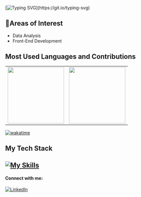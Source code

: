 [![Typing SVG](https://readme-typing-svg.demolab.com?font=Fira+Code&weight=600&size=25&duration=4990&pause=1000&color=BA47F7&width=435&lines=Hello+I'm+Bianca!%F0%9F%99%8B%F0%9F%8F%BE%E2%80%8D%E2%99%80%EF%B8%8F;Computer+science+student.)](https://git.io/typing-svg)

## 📌Areas of Interest
- Data Analysis
- Front-End Development

## Most Used Languages and Contributions
<div align="center">
  <table>
    <tr>
      <td><img src="https://github-readme-streak-stats.herokuapp.com/?user=BiancaCancian&theme=tokyonight&hide_border=true" height="180px"/></td>
      <td><img src="https://github-readme-stats.vercel.app/api/top-langs/?username=BiancaCancian&theme=tokyonight&show_icons=true&hide_border=true&layout=compact" height="180px"/></td>
    </tr>
  </table>
</div>

[![wakatime](https://wakatime.com/badge/user/e1682919-7a07-4754-aeb9-3982a7a525c0.svg)](https://wakatime.com/@e1682919-7a07-4754-aeb9-3982a7a525c0)

## My Tech Stack
<h2>
<a href="https://skillicons.dev">
    <img src="https://skillicons.dev/icons?i=html,css,js,sass,python,java,react,bootstrap,vite,nodejs,flask,mysql,mongodb,postgresql,vscode,pycharm,eclipse" alt="My Skills">
</a>
</h2>

#### Connect with me:
[![LinkedIn](https://img.shields.io/badge/-LinkedIn-000?style=for-the-badge&logo=linkedin&logoColor=FF00F6&color:FFF)](https://www.linkedin.com/in/bianca-cancian-4a60b61a3/)







